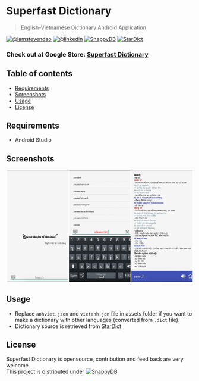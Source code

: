# Superfast Dictionary
> English-Vietnamese Dictionary Android Application  

[![@iamstevendao](https://img.shields.io/badge/twitter-@iamstevendao-blue.svg)](https://twitter.com/iamstevendao) [![@linkedin](https://img.shields.io/badge/LinkedIn-@iamstevendao-blue.svg)](https://www.linkedin.com/in/steven-dao-b9a065127/) [![SnappyDB](https://img.shields.io/badge/snappyDB-0.1.0-red.svg)](https://github.com/nhachicha/SnappyDB) [![StarDict](https://img.shields.io/badge/starDict-2.4.8-red.svg)](http://www.stardict.org/)

### Check out at Google Store: [Superfast Dictionary](https://play.google.com/store/apps/details?id=fukie.sieunhanhav)

## Table of contents
- [Requirements](#requirements)
- [Screenshots](#screenshots)
- [Usage](#usage)
- [License](#license)

## Requirements
- Android Studio
## Screenshots
![Screenshot](screenshot.jpg)
## Usage
- Replace `anhviet.json` and `vietanh.jon` file in assets folder if you want to make a dictionary with other languages (converted from `.dict` file).
- Dictionary source is retrieved from [StarDict](http://www.stardict.org/)
## License
Superfast Dictionary is opensource, contribution and feed back are very welcome.  
This project is distributed under [![SnappyDB](https://img.shields.io/badge/apache-v2.0-red.svg)](http://www.apache.org/licenses/LICENSE-2.0)   

